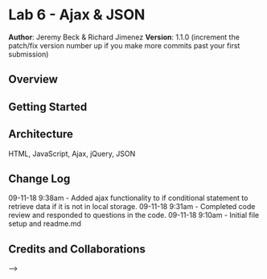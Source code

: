 # Lab 6 - Ajax & JSON

**Author**: Jeremy Beck & Richard Jimenez
**Version**: 1.1.0 (increment the patch/fix version number up if you make more commits past your first submission)

## Overview
<!-- Provide a high level overview of what this application is and why you are building it, beyond the fact that it's an assignment for a Code Fellows 301 class. (i.e. What's your problem domain?) -->

## Getting Started
<!-- What are the steps that a user must take in order to build this app on their own machine and get it running? -->

## Architecture
HTML, JavaScript, Ajax, jQuery, JSON

## Change Log

09-11-18 9:38am - Added ajax functionality to if conditional statement to retrieve data if it is not in local storage.
09-11-18 9:31am - Completed code review and responded to questions in the code. 
09-11-18 9:10am - Initial file setup and readme.md

## Credits and Collaborations
<!-- Give credit (and a link) to other people or resources that helped you build this application. -->
-->